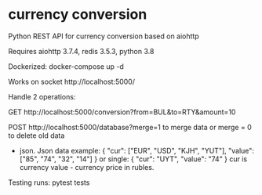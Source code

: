 # currency conversion
Python REST API for currency conversion based on aiohttp

Requires aiohttp 3.7.4, redis 3.5.3, python 3.8

Dockerized:
docker-compose up -d 


Works on socket
http://localhost:5000/

Handle 2 operations:

GET http://localhost:5000/conversion?from=BUL&to=RTY&amount=10

POST http://localhost:5000/database?merge=1 to merge data 
or merge = 0 to delete old data 
+ json.
Json data example:
{
  "cur": ["EUR", "USD", "KJH", "YUT"], 
  "value": ["85", "74", "32", "14"]
}
or single:
{
  "cur": "UYT", 
  "value": "74"
}
cur is currency
value - currency price in rubles.

Testing runs:
pytest tests
